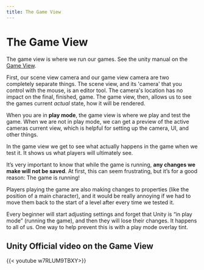 ```yaml
---
title: The Game View
---
```

# The Game View
The game view is where we run our games. See the unity manual on the [Game View](https://docs.unity3d.com/Manual/GameView.html).

First, our scene view camera and our game view camera are two completely separate things. The scene view, and its 'camera' that you control with the mouse, is an editor tool. The camera's location has no impact on the final, finished, game. The game view, then, allows us to see the games current *actual* state, how it will be rendered.

When you are in **play mode**, the game view is where we play and test the game. When we are not in play mode, we can get a preview of the active cameras current view, which is helpful for setting up the camera, UI, and other things. 

In the game view we get to see what actually happens in the game when we test it. It shows us what players will ultimately see.

It’s very important to know that while the game is running, **any changes we make will not be saved**.  At first, this can seem frustrating, but it’s for a good reason: The  game is running!

Players playing the game are also making changes to properties (like the position of a main character), and it would be  really annoying if we had to move them back to the start of a level  after every time we tested it.

Every beginner will start  adjusting settings and forget that Unity is “in play mode” (running the  game), and then they will lose their changes. It happens to all of us.  One way to help prevent this is with a play mode overlay tint.

## Unity Official video on the Game View
{{< youtube w7RLUM9TBXY>}} 